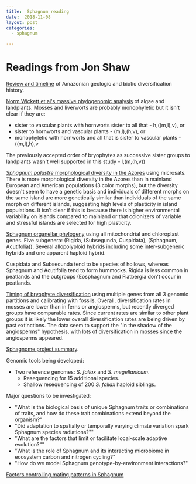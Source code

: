 ```yaml
---
title:  Sphagnum reading
date:  2018-11-08
layout: post
categories:
  - sphagnum

---
```


# Readings from Jon Shaw

[Review and timeline][1] of Amazonian geologic and biotic diversification history.

[Norm Wickett et al's massive phylogenomic analysis][2] of algae and landplants. Mosses and liverworts are probably monophyletic but it isn't clear if they are:
  * sister to vascular plants with hornworts sister to all that -  h,((m,l),v), or
  * sister to hornworts and vascular plants - (m,l),(h,v), or
  * monophyletic with hornworts and all that is sister to vascular plants - ((m,l),h),v

The previously accepted order of bryophytes as successive sister groups to landplants wasn't well supported in this study - l,(m,(h,v))

[_Sphagnum palustre_ morphological diversity in the Azores][3] using microsats. There is more morphological diversity in the Azores than in mainland European and American populations (3 color morphs), but the diversity doesn't seem to have a genetic basis and individuals of different morphs on the same island are more genetically similar than individuals of the same morph on different islands, suggesting high levels of plasticity in island populations. It isn't clear if this is because there is higher environmental variability on islands compared to mainland or that colonizers of variable and stressful islands are selected for high plasticity.

[Sphagnum organellar phylogeny][4] using all mitochondrial and chloroplast genes. Five subgenera: (Rigida, (Subsegunda, Cuspidata), (Sphagnum, Acutifolia)). Several allopolyploid hybrids including some inter-subgeneric hybrids and one apparent haploid hybrid.

Cuspidata and Subsecunda tend to be species of hollows, whereas Sphagnum and Acutifolia tend to form hummocks. Rigida is less common in peatlands and the outgroups (Eosphagnum and Flatbergia don't occur in peatlands.

[Timing of bryophyte diversification][5] using multiple genes from all 3 genomic partitions and calibrating with fossils. Overall, diversification rates in mosses are lower than in ferns or angiosperms, but recently diverged groups have comparable rates. Since current rates are similar to other plant groups it is likely the lower overall diversification rates are being driven by past extinctions. The data seem to support the "In the shadow of the angiosperms" hypothesis, with lots of diversification in mosses since the angiosperms appeared.

[Sphagnome project summary][6].

Genomic tools being developed:
  * Two reference genomes: _S. fallax_ and _S. megellanicum_.  
    * Resequencing for 15 additional species.  
    * Shallow resequencing of 200 _S. fallax_ haploid siblings.

Major questions to be investigated:
  * "What is the biological basis of unique Sphagnum traits or combinations of traits, and how do these trait combinations extend beyond the organism?"
  * "Did adaptation to spatially or temporally varying climate variation spark Sphagnum species radiations?""
  * "What are the factors that limit or facilitate local-scale adaptive evolution?""
  * "What is the role of Sphagnum and its interacting microbiome in ecosystem carbon and nitrogen cycling?"
  * "How do we model Sphagnum genotype-by-environment interactions?"

[Factors controlling mating patterns in Sphagnum][7]

[1]: http://doi.org/10.1126/science.1194585
[2]: http://dx.doi.org/10.1073/pnas.1323926111
[3]: https://doi.org/10.1639/0007-2745-117.2.095
[4]: http://doi.org/10.1093/aob/mcw086
[5]: http://doi.org/10.1038/ncomms6134
[6]: https://doi.org/10.1111/nph.14860
[7]: https://doi.org/10.1111/bij.12497
